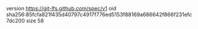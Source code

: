 version https://git-lfs.github.com/spec/v1
oid sha256:85fcfa821f435d40797c4917f776ed5153f88169a686642f866f231efc7dc200
size 58
